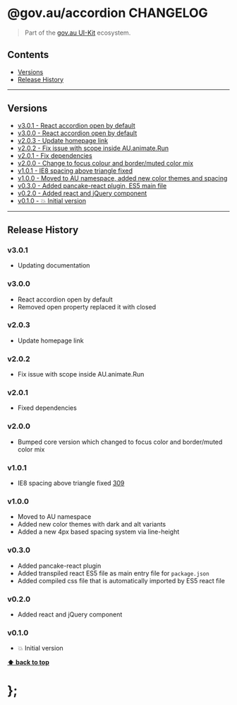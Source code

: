 @gov.au/accordion CHANGELOG
======================

> Part of the [gov.au UI-Kit](https://github.com/govau/uikit/) ecosystem.


## Contents

* [Versions](#install)
* [Release History](#release-history)


----------------------------------------------------------------------------------------------------------------------------------------------------------------


## Versions

* [v3.0.1 - React accordion open by default](#v301)
* [v3.0.0 - React accordion open by default](#v300)
* [v2.0.3 - Update homepage link](#v203)
* [v2.0.2 - Fix issue with scope inside AU.animate.Run](#v202)
* [v2.0.1 - Fix dependencies](#v201)
* [v2.0.0 - Change to focus colour and border/muted color mix](#v200)
* [v1.0.1 - IE8 spacing above triangle fixed](#v101)
* [v1.0.0 - Moved to AU namespace, added new color themes and spacing](#v100)
* [v0.3.0 - Added pancake-react plugin, ES5 main file](#v030)
* [v0.2.0 - Added react and jQuery component](#v020)
* [v0.1.0 - 💥 Initial version](#v010)


----------------------------------------------------------------------------------------------------------------------------------------------------------------


## Release History

### v3.0.1

- Updating documentation


### v3.0.0

- React accordion open by default
- Removed open property replaced it with closed


### v2.0.3

- Update homepage link


### v2.0.2

- Fix issue with scope inside AU.animate.Run


### v2.0.1

- Fixed dependencies


### v2.0.0

- Bumped core version which changed to focus color and border/muted color mix


### v1.0.1

- IE8 spacing above triangle fixed [309](https://github.com/govau/uikit/issues/309)


### v1.0.0

- Moved to AU namespace
- Added new color themes with dark and alt variants
- Added a new 4px based spacing system via line-height


### v0.3.0

- Added pancake-react plugin
- Added transpiled react ES5 file as main entry file for `package.json`
- Added compiled css file that is automatically imported by ES5 react file


### v0.2.0

- Added react and jQuery component


### v0.1.0

- 💥 Initial version


**[⬆ back to top](#contents)**


# };
